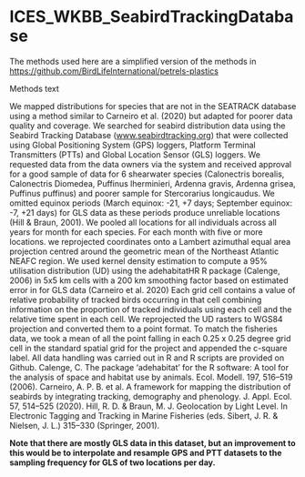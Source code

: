 # ICES_WKBB_SeabirdTrackingDatabase

The methods used here are a simplified version of the methods in https://github.com/BirdLifeInternational/petrels-plastics

Methods text

We mapped distributions for species that are not in the SEATRACK database using a method similar to Carneiro et al. (2020) but adapted for poorer data quality and coverage. We searched for seabird distribution data using the Seabird Tracking Database (www.seabirdtracking.org) that were collected using Global Positioning System (GPS) loggers, Platform Terminal Transmitters (PTTs) and Global Location Sensor (GLS) loggers. We requested data from the data owners via the system and received approval for a good sample of data for 6 shearwater species (Calonectris borealis, Calonectris Diomedea, Puffinus lherminieri, Ardenna gravis, Ardenna grisea, Puffinus puffinus) and poorer sample for Stercorarius longicaudus. We omitted equinox periods (March equinox: -21, +7 days; September equinox: -7, +21 days) for GLS data as these periods produce unreliable locations (Hill & Braun, 2001). We pooled all locations for all individuals across all years for month for each species. For each month with five or more locations. we reprojected coordinates onto a Lambert azimuthal equal area projection centred around the geometric mean of the Northeast Atlantic NEAFC region. We used kernel density estimation to compute a 95% utilisation distribution (UD) using the adehabitatHR R package (Calenge, 2006) in 5x5 km cells with a 200 km smoothing factor based on estimated error in for GLS data (Carneiro et al. 2020) Each grid cell contains a value of relative probability of tracked birds occurring in that cell combining information on the proportion of tracked individuals using each cell and the relative time spent in each cell. We reprojected the UD rasters to WGS84 projection and converted them to a point format. To match the fisheries data, we took a mean of all the point falling in each 0.25 x 0.25 degree grid cell in the standard spatial grid for the project and appended the c-square label. All data handling was carried out in R and R scripts are provided on Github.
Calenge, C. The package ‘adehabitat’ for the R software: A tool for the analysis of space and habitat use by animals. Ecol. Modell. 197, 516–519 (2006).
Carneiro, A. P. B. et al. A framework for mapping the distribution of seabirds by integrating tracking, demography and phenology. J. Appl. Ecol. 57, 514–525 (2020).
Hill, R. D. & Braun, M. J. Geolocation by Light Level. In Electronic Tagging and Tracking in Marine Fisheries (eds. Sibert, J. R. & Nielsen, J. L.) 315–330 (Springer, 2001).

**Note that there are mostly GLS data in this dataset, but an improvement to this would be to interpolate and resample GPS and PTT datasets to the sampling frequency for GLS of two locations per day.**
